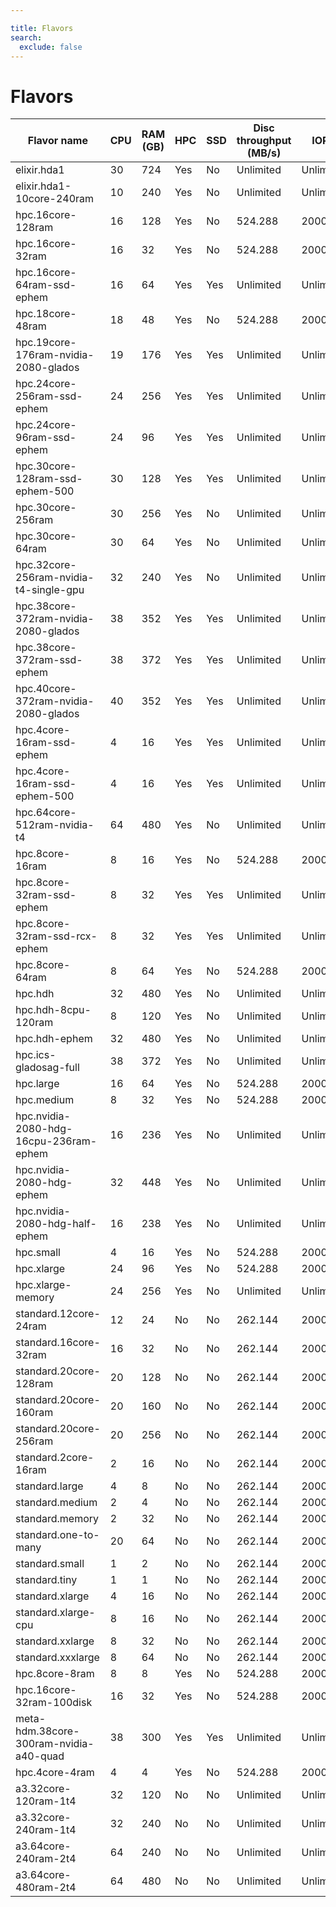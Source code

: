 ```yaml
---

title: Flavors
search:
  exclude: false
---
```


<style>
  .md-sidebar--secondary:not([hidden]) {
    visibility: hidden;
    display: none;
  }
  .md-content {
    min-width: inherit;
  }
  .md-typeset table:not([class]) th {
    min-width: inherit;
  }
</style>

# Flavors

| Flavor name                               | CPU  | RAM (GB) | HPC  | SSD  | Disc throughput (MB/s) | IOPS       | Average throughput (MB/s)  | GPU |
|-------------------------------------------|------|----------|------|------|------------------------|------------|----------------------------|-----|
| elixir.hda1                               | 30   | 724      | Yes  | No   | Unlimited              | Unlimited  | Unlimited                  | No  |
| elixir.hda1-10core-240ram                 | 10   | 240      | Yes  | No   | Unlimited              | Unlimited  | Unlimited                  | No  |
| hpc.16core-128ram                         | 16   | 128      | Yes  | No   | 524.288                | 2000       | 2000.0                     | No  |
| hpc.16core-32ram                          | 16   | 32       | Yes  | No   | 524.288                | 2000       | 2000.0                     | No  |
| hpc.16core-64ram-ssd-ephem                | 16   | 64       | Yes  | Yes  | Unlimited              | Unlimited  | 1250.0                     | No  |
| hpc.18core-48ram                          | 18   | 48       | Yes  | No   | 524.288                | 2000       | 2000.0                     | No  |
| hpc.19core-176ram-nvidia-2080-glados      | 19   | 176      | Yes  | Yes  | Unlimited              | Unlimited  | Unlimited                  | Yes |
| hpc.24core-256ram-ssd-ephem               | 24   | 256      | Yes  | Yes  | Unlimited              | Unlimited  | 1250.0                     | No  |
| hpc.24core-96ram-ssd-ephem                | 24   | 96       | Yes  | Yes  | Unlimited              | Unlimited  | 1250.0                     | No  |
| hpc.30core-128ram-ssd-ephem-500           | 30   | 128      | Yes  | Yes  | Unlimited              | Unlimited  | 1250.0                     | No  |
| hpc.30core-256ram                         | 30   | 256      | Yes  | No   | Unlimited              | Unlimited  | Unlimited                  | No  |
| hpc.30core-64ram                          | 30   | 64       | Yes  | No   | Unlimited              | Unlimited  | Unlimited                  | No  |
| hpc.32core-256ram-nvidia-t4-single-gpu    | 32   | 240      | Yes  | No   | Unlimited              | Unlimited  | Unlimited                  | Yes |
| hpc.38core-372ram-nvidia-2080-glados      | 38   | 352      | Yes  | Yes  | Unlimited              | Unlimited  | Unlimited                  | Yes |
| hpc.38core-372ram-ssd-ephem               | 38   | 372      | Yes  | Yes  | Unlimited              | Unlimited  | 1250.0                     | No  |
| hpc.40core-372ram-nvidia-2080-glados      | 40   | 352      | Yes  | Yes  | Unlimited              | Unlimited  | Unlimited                  | Yes |
| hpc.4core-16ram-ssd-ephem                 | 4    | 16       | Yes  | Yes  | Unlimited              | Unlimited  | 1250.0                     | No  |
| hpc.4core-16ram-ssd-ephem-500             | 4    | 16       | Yes  | Yes  | Unlimited              | Unlimited  | 1250.0                     | No  |
| hpc.64core-512ram-nvidia-t4               | 64   | 480      | Yes  | No   | Unlimited              | Unlimited  | Unlimited                  | Yes |
| hpc.8core-16ram                           | 8    | 16       | Yes  | No   | 524.288                | 2000       | 2000.0                     | No  |
| hpc.8core-32ram-ssd-ephem                 | 8    | 32       | Yes  | Yes  | Unlimited              | Unlimited  | 1250.0                     | No  |
| hpc.8core-32ram-ssd-rcx-ephem             | 8    | 32       | Yes  | Yes  | Unlimited              | Unlimited  | Unlimited                  | No  |
| hpc.8core-64ram                           | 8    | 64       | Yes  | No   | 524.288                | 2000       | 2000.0                     | No  |
| hpc.hdh                                   | 32   | 480      | Yes  | No   | Unlimited              | Unlimited  | Unlimited                  | No  |
| hpc.hdh-8cpu-120ram                       | 8    | 120      | Yes  | No   | Unlimited              | Unlimited  | Unlimited                  | No  |
| hpc.hdh-ephem                             | 32   | 480      | Yes  | No   | Unlimited              | Unlimited  | Unlimited                  | No  |
| hpc.ics-gladosag-full                     | 38   | 372      | Yes  | No   | Unlimited              | Unlimited  | Unlimited                  | No  |
| hpc.large                                 | 16   | 64       | Yes  | No   | 524.288                | 2000       | 2000.0                     | No  |
| hpc.medium                                | 8    | 32       | Yes  | No   | 524.288                | 2000       | 2000.0                     | No  |
| hpc.nvidia-2080-hdg-16cpu-236ram-ephem    | 16   | 236      | Yes  | No   | Unlimited              | Unlimited  | Unlimited                  | Yes |
| hpc.nvidia-2080-hdg-ephem                 | 32   | 448      | Yes  | No   | Unlimited              | Unlimited  | Unlimited                  | Yes |
| hpc.nvidia-2080-hdg-half-ephem            | 16   | 238      | Yes  | No   | Unlimited              | Unlimited  | Unlimited                  | Yes |
| hpc.small                                 | 4    | 16       | Yes  | No   | 524.288                | 2000       | 2000.0                     | No  |
| hpc.xlarge                                | 24   | 96       | Yes  | No   | 524.288                | 2000       | 2000.0                     | No  |
| hpc.xlarge-memory                         | 24   | 256      | Yes  | No   | Unlimited              | Unlimited  | Unlimited                  | No  |
| standard.12core-24ram                     | 12   | 24       | No   | No   | 262.144                | 2000       | 625.0                      | No  |
| standard.16core-32ram                     | 16   | 32       | No   | No   | 262.144                | 2000       | 625.0                      | No  |
| standard.20core-128ram                    | 20   | 128      | No   | No   | 262.144                | 2000       | 250.0                      | No  |
| standard.20core-160ram                    | 20   | 160      | No   | No   | 262.144                | 2000       | 1250.0                     | No  |
| standard.20core-256ram                    | 20   | 256      | No   | No   | 262.144                | 2000       | 1250.0                     | No  |
| standard.2core-16ram                      | 2    | 16       | No   | No   | 262.144                | 2000       | 250.0                      | No  |
| standard.large                            | 4    | 8        | No   | No   | 262.144                | 2000       | 250.0                      | No  |
| standard.medium                           | 2    | 4        | No   | No   | 262.144                | 2000       | 250.0                      | No  |
| standard.memory                           | 2    | 32       | No   | No   | 262.144                | 2000       | 250.0                      | No  |
| standard.one-to-many                      | 20   | 64       | No   | No   | 262.144                | 2000       | 250.0                      | No  |
| standard.small                            | 1    | 2        | No   | No   | 262.144                | 2000       | 250.0                      | No  |
| standard.tiny                             | 1    | 1        | No   | No   | 262.144                | 2000       | 250.0                      | No  |
| standard.xlarge                           | 4    | 16       | No   | No   | 262.144                | 2000       | 250.0                      | No  |
| standard.xlarge-cpu                       | 8    | 16       | No   | No   | 262.144                | 2000       | 250.0                      | No  |
| standard.xxlarge                          | 8    | 32       | No   | No   | 262.144                | 2000       | 250.0                      | No  |
| standard.xxxlarge                         | 8    | 64       | No   | No   | 262.144                | 2000       | 250.0                      | No  |
| hpc.8core-8ram                            | 8    | 8        | Yes  | No   | 524.288                | 2000       | 2000.0                     | No  |
| hpc.16core-32ram-100disk                  | 16   | 32       | Yes  | No   | 524.288                | 2000       | 2000.0                     | No  |
| meta-hdm.38core-300ram-nvidia-a40-quad    | 38   | 300      | Yes  | Yes  | Unlimited              | Unlimited  | Unlimited                  | Yes |
| hpc.4core-4ram                            | 4    | 4        | Yes  | No   | 524.288                | 2000       | 2000.0                     | No  |
| a3.32core-120ram-1t4                      | 32   | 120      | No   | No   | Unlimited              | Unlimited  | Unlimited                  | Yes |
| a3.32core-240ram-1t4                      | 32   | 240      | No   | No   | Unlimited              | Unlimited  | Unlimited                  | Yes |
| a3.64core-240ram-2t4                      | 64   | 240      | No   | No   | Unlimited              | Unlimited  | Unlimited                  | Yes |
| a3.64core-480ram-2t4                      | 64   | 480      | No   | No   | Unlimited              | Unlimited  | Unlimited                  | Yes |

